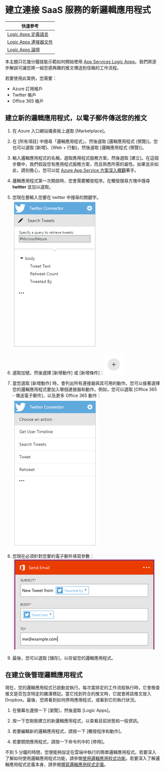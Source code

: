 <properties
	pageTitle="建立邏輯應用程式 | Microsoft Azure"
	description="了解如何建立連接 SaaS 服務的邏輯應用程式"
	authors="stepsic-microsoft-com"
	manager="dwrede"
	editor=""
	services="app-service\logic"
	documentationCenter=""/>

<tags
	ms.service="app-service-logic"
	ms.workload="na"
	ms.tgt_pltfrm="na"
	ms.devlang="na"
	ms.topic="get-started-article"
	ms.date="03/16/2016"
	ms.author="stepsic"/>

# 建立連接 SaaS 服務的新邏輯應用程式

| 快速參考 |
| --------------- |
| [Logic Apps 定義語言](https://msdn.microsoft.com/library/azure/dn948512.aspx?f=255&MSPPError=-2147217396) |
| [Logic Apps 連接器文件](https://azure.microsoft.com/documentation/articles/app-service-logic-connectors-list/) |
| [Logic Apps 論壇](https://social.msdn.microsoft.com/Forums/zh-TW/home?forum=azurelogicapps) |

本主題只花幾分鐘就能示範如何開始使用 [App Services Logic Apps](app-service-logic-what-are-logic-apps.md)。我們將逐步解說可讓您將一組您感興趣的推文傳送到信箱的工作流程。

若要使用此案例，您需要：

- Azure 訂用帳戶
- Twitter 帳戶
- Office 365 帳戶

## 建立新的邏輯應用程式，以電子郵件傳送您的推文

1. 在 Azure 入口網站儀表板上選取 [Marketplace]。 
2. 在 [所有項目] 中搜尋「邏輯應用程式」，然後選取 [邏輯應用程式 (預覽)]。您也可以選取 [新增]、[Web + 行動]，然後選取 [邏輯應用程式 (預覽)]。 
3. 輸入邏輯應用程式的名稱，選取應用程式服務方案，然後選取 [建立]。在這個步驟中，我們假設您有應用程式服務方案，而且熟悉所需的屬性。如果並非如此，請別擔心，您可以從 [Azure App Service 方案深入概觀](azure-web-sites-web-hosting-plans-in-depth-overview.md)著手。 

4. 邏輯應用程式第一次開啟時，您會需要觸發程序。在觸發搜尋方塊中搜尋 **twitter** 並加以選取。

7. 您現在要輸入您要在 twitter 中搜尋的關鍵字。![Twitter 搜尋](./media/app-service-logic-create-a-logic-app/twittersearch.png)

5. 選取加號，然後選擇 [新增動作] 或 [新增條件]：![加號](./media/app-service-logic-create-a-logic-app/plus.png)
6. 當您選取 [新增動作] 時，會列出所有連接器與其可用的動作。您可以接著選擇您的邏輯應用程式要加入哪個連接器和動作。例如，您可以選取 [Office 365 - 傳送電子郵件]，以及更多 Office 365 動作：![動作](./media/app-service-logic-create-a-logic-app/actions.png)

7. 您現在必須針對您要的電子郵件填寫參數：![參數](./media/app-service-logic-create-a-logic-app/parameters.png)

8. 最後，您可以選取 [儲存]，以存留您的邏輯應用程式。

## 在建立後管理邏輯應用程式

現在，您的邏輯應用程式已啟動並執行。每次當排定的工作流程執行時，它會檢查推文是否包含特定的雜湊標記。當它找到符合的推文時，它就會將該推文放入 Dropbox。最後，您將看到如何停用應用程式，或看到它的執行狀況。

1. 在螢幕左邊按一下 [瀏覽]，然後選取 [Logic Apps]。

2. 按一下您剛剛建立的新邏輯應用程式，以查看目前狀態和一般資訊。

3. 若要編輯新的邏輯應用程式，請按一下 [觸發程序和動作]。

5. 若要關閉應用程式，請按一下命令列中的 [停用]。

不到 5 分鐘的時間，您便能夠設定在雲端中執行的簡單邏輯應用程式。若要深入了解如何使用邏輯應用程式功能，請參閱[使用邏輯應用程式功能]。若要深入了解邏輯應用程式定義本身，請參閱[撰寫邏輯應用程式定義](app-service-logic-author-definitions.md)。

<!-- Shared links -->
[Azure portal]: https://portal.azure.com
[使用邏輯應用程式功能]: app-service-logic-create-a-logic-app.md

<!---HONumber=AcomDC_0323_2016-->